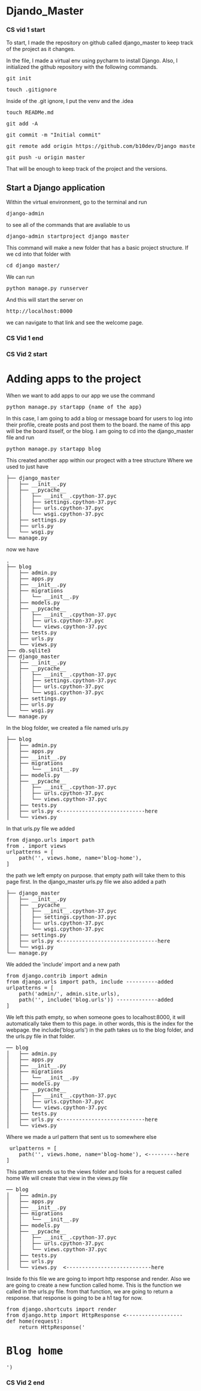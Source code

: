 <h1>Djando_Master</h1>
<h3>CS vid 1 start</h3>
<p>To start, I made the repository on github called django_master
to keep track of the project as it changes.</p>
<p>
In the file, I made a virtual env using pycharm to install Django.
Also, I initialized the github repository with the following commands.
<pre>git init</pre>
<pre>touch .gitignore</pre>
Inside of the .git ignore, I put the venv and the .idea
<pre>touch READMe.md</pre>
<pre>git add -A</pre>
<pre>git commit -m "Initial commit"</pre>
<pre>git remote add origin https://github.com/b10dev/Django_master.git</pre>
<pre>git push -u origin master</pre>
That will be enough to keep track of the project and the versions.
</p>
<h2>Start a Django application</h2>
<p>Within the virtual environment, go to the terminal and run
<pre>django-admin</pre>
to see all of the commands that are avaliable to us
<pre>django-admin startproject django_master</pre>
This command will make a new folder that has a basic project structure.
If we cd into that folder with 
<pre>cd django_master/</pre>
We can run 
<pre>python manage.py runserver</pre>
And this will start the server on 
<pre>http://localhost:8000</pre>
we can navigate to that link and see the welcome page.
</p>
<h3>CS Vid 1 end</h3>
<h3>CS Vid 2 start</h3>
<h1>Adding apps to the project</h1>
<p>
When we want to add apps to our app we use the command
<pre>python manage.py startapp {name of the app}</pre>
In this case, I am going to add a blog or message board for users to
log into their profile, create posts and post them to the board.
the name of this app will be the board itsself, or the blog.
I am going to cd into the django_master file and run
<pre>python manage.py startapp blog</pre>
This created another app within our progect with a tree structure
Where we used to just have 
<pre>
├── django_master
│   ├── __init__.py
│   ├── __pycache__
│   │   ├── __init__.cpython-37.pyc
│   │   ├── settings.cpython-37.pyc
│   │   ├── urls.cpython-37.pyc
│   │   └── wsgi.cpython-37.pyc
│   ├── settings.py
│   ├── urls.py
│   └── wsgi.py
└── manage.py
</pre>
now we have 
<pre>
.
├── blog
│   ├── admin.py
│   ├── apps.py
│   ├── __init__.py
│   ├── migrations
│   │   └── __init__.py
│   ├── models.py
│   ├── __pycache__
│   │   ├── __init__.cpython-37.pyc
│   │   ├── urls.cpython-37.pyc
│   │   └── views.cpython-37.pyc
│   ├── tests.py
│   ├── urls.py
│   └── views.py
├── db.sqlite3
├── django_master
│   ├── __init__.py
│   ├── __pycache__
│   │   ├── __init__.cpython-37.pyc
│   │   ├── settings.cpython-37.pyc
│   │   ├── urls.cpython-37.pyc
│   │   └── wsgi.cpython-37.pyc
│   ├── settings.py
│   ├── urls.py
│   └── wsgi.py
└── manage.py
</pre>
In the blog folder, we created a file named urls.py
<pre>
├── blog
│   ├── admin.py
│   ├── apps.py
│   ├── __init__.py
│   ├── migrations
│   │   └── __init__.py
│   ├── models.py
│   ├── __pycache__
│   │   ├── __init__.cpython-37.pyc
│   │   ├── urls.cpython-37.pyc
│   │   └── views.cpython-37.pyc
│   ├── tests.py
│   ├── urls.py <---------------------------here
│   └── views.py
</pre>
In that urls.py file we added
<pre>
from django.urls import path
from . import views
urlpatterns = [
    path('', views.home, name='blog-home'),
]
</pre>
the path we left empty on purpose.  that empty path will take them to this page first.
 In the django_master urls.py file we also added a path
<pre>
├── django_master
│   ├── __init__.py
│   ├── __pycache__
│   │   ├── __init__.cpython-37.pyc
│   │   ├── settings.cpython-37.pyc
│   │   ├── urls.cpython-37.pyc
│   │   └── wsgi.cpython-37.pyc
│   ├── settings.py
│   ├── urls.py <-------------------------------here
│   └── wsgi.py
└── manage.py
</pre>
We added the 'include' import and a new path
<pre>
from django.contrib import admin
from django.urls import path, include ----------added
urlpatterns = [
    path('admin/', admin.site.urls),
    path('', include('blog.urls')) -------------added
]
</pre>
We left this path empty, so when someone goes to localhost:8000,
it will automatically take them to this page.  in other words, this
is the index for the webpage.  the include('blog.urls') in the path
takes us to the blog folder, and the urls.py file in that folder.
<pre>
── blog
│   ├── admin.py
│   ├── apps.py
│   ├── __init__.py
│   ├── migrations
│   │   └── __init__.py
│   ├── models.py
│   ├── __pycache__
│   │   ├── __init__.cpython-37.pyc
│   │   ├── urls.cpython-37.pyc
│   │   └── views.cpython-37.pyc
│   ├── tests.py
│   ├── urls.py <---------------------------here
│   └── views.py
</pre>
 Where we made a url pattern that sent us to somewhere else
 <pre>
 urlpatterns = [
    path('', views.home, name='blog-home'), <---------here
]
</pre>
This pattern sends us to the views folder and looks for a request called home
We will create that view in the views.py file
<pre>
── blog
│   ├── admin.py
│   ├── apps.py
│   ├── __init__.py
│   ├── migrations
│   │   └── __init__.py
│   ├── models.py
│   ├── __pycache__
│   │   ├── __init__.cpython-37.pyc
│   │   ├── urls.cpython-37.pyc
│   │   └── views.cpython-37.pyc
│   ├── tests.py
│   ├── urls.py 
│   └── views.py  <---------------------------here
</pre>
Inside fo this file we are going to import http response and render.
Also we are going to create a new function called home. This is the function
we called in the urls.py file.
from that function, we are going to return a response.  that response is
going to be a h1 tag for now.
<pre>
from django.shortcuts import render
from django.http import HttpResponse <------------------
def home(request):
    return HttpResponse('<h1>Blog home</h1>')
</pre>
</p>
<h3>CS Vid 2 end</h3>